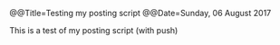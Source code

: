@@Title=Testing my posting script
@@Date=Sunday, 06 August 2017

This is a test of my posting script (with push)